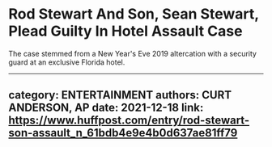 # Rod Stewart And Son, Sean Stewart, Plead Guilty In Hotel Assault Case

The case stemmed from a New Year's Eve 2019 altercation with a security guard at an exclusive Florida hotel.

---
category: ENTERTAINMENT
authors: CURT ANDERSON, AP
date: 2021-12-18
link: https://www.huffpost.com/entry/rod-stewart-son-assault_n_61bdb4e9e4b0d637ae81ff79
---
